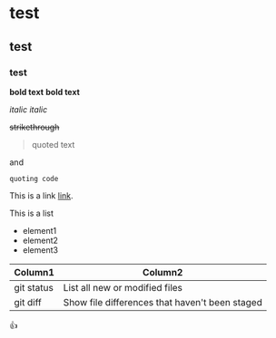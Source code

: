 # test
## test
### test

**bold text**
__bold text__

*italic*
_italic_

~~strikethrough~~

> quoted text

and

```
quoting code
```

This is a link [link](https://link.com/).

This is a list
- element1
- element2
- element3

| Column1 | Column2 |
| --- | --- |
| git status | List all new or modified files |
| git diff | Show file differences that haven't been staged |


:+1:

